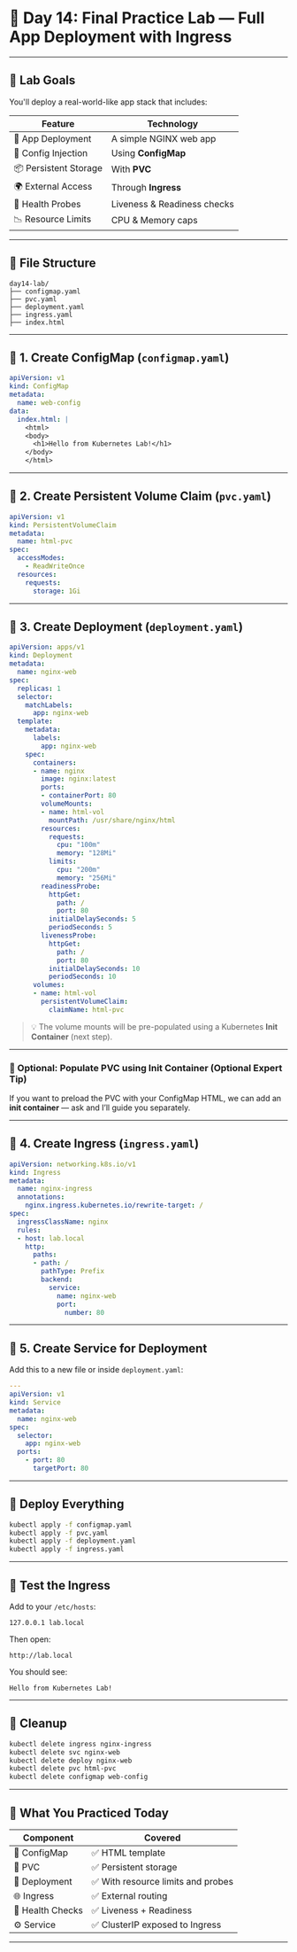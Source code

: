 # 🧪 **Day 14: Final Practice Lab — Full App Deployment with Ingress**

---

## 🎯 **Lab Goals**

You'll deploy a real-world-like app stack that includes:

| Feature               | Technology                  |
| --------------------- | --------------------------- |
| 🔁 App Deployment     | A simple NGINX web app      |
| 🔧 Config Injection   | Using **ConfigMap**         |
| 📦 Persistent Storage | With **PVC**                |
| 🌍 External Access    | Through **Ingress**         |
| 🧪 Health Probes      | Liveness & Readiness checks |
| 📉 Resource Limits    | CPU & Memory caps           |

---

## 📁 File Structure

```
day14-lab/
├── configmap.yaml
├── pvc.yaml
├── deployment.yaml
├── ingress.yaml
├── index.html
```

---

## 📄 1. Create ConfigMap (`configmap.yaml`)

```yaml
apiVersion: v1
kind: ConfigMap
metadata:
  name: web-config
data:
  index.html: |
    <html>
    <body>
      <h1>Hello from Kubernetes Lab!</h1>
    </body>
    </html>
```

---

## 📄 2. Create Persistent Volume Claim (`pvc.yaml`)

```yaml
apiVersion: v1
kind: PersistentVolumeClaim
metadata:
  name: html-pvc
spec:
  accessModes:
    - ReadWriteOnce
  resources:
    requests:
      storage: 1Gi
```

---

## 📄 3. Create Deployment (`deployment.yaml`)

```yaml
apiVersion: apps/v1
kind: Deployment
metadata:
  name: nginx-web
spec:
  replicas: 1
  selector:
    matchLabels:
      app: nginx-web
  template:
    metadata:
      labels:
        app: nginx-web
    spec:
      containers:
      - name: nginx
        image: nginx:latest
        ports:
        - containerPort: 80
        volumeMounts:
        - name: html-vol
          mountPath: /usr/share/nginx/html
        resources:
          requests:
            cpu: "100m"
            memory: "128Mi"
          limits:
            cpu: "200m"
            memory: "256Mi"
        readinessProbe:
          httpGet:
            path: /
            port: 80
          initialDelaySeconds: 5
          periodSeconds: 5
        livenessProbe:
          httpGet:
            path: /
            port: 80
          initialDelaySeconds: 10
          periodSeconds: 10
      volumes:
      - name: html-vol
        persistentVolumeClaim:
          claimName: html-pvc
```

> 💡 The volume mounts will be pre-populated using a Kubernetes **Init Container** (next step).

---

### 🧩 Optional: Populate PVC using Init Container (Optional Expert Tip)

If you want to preload the PVC with your ConfigMap HTML, we can add an **init container** — ask and I’ll guide you separately.

---

## 📄 4. Create Ingress (`ingress.yaml`)

```yaml
apiVersion: networking.k8s.io/v1
kind: Ingress
metadata:
  name: nginx-ingress
  annotations:
    nginx.ingress.kubernetes.io/rewrite-target: /
spec:
  ingressClassName: nginx
  rules:
  - host: lab.local
    http:
      paths:
      - path: /
        pathType: Prefix
        backend:
          service:
            name: nginx-web
            port:
              number: 80
```

---

## 🧩 5. Create Service for Deployment

Add this to a new file or inside `deployment.yaml`:

```yaml
---
apiVersion: v1
kind: Service
metadata:
  name: nginx-web
spec:
  selector:
    app: nginx-web
  ports:
    - port: 80
      targetPort: 80
```

---

## 🚀 Deploy Everything

```bash
kubectl apply -f configmap.yaml
kubectl apply -f pvc.yaml
kubectl apply -f deployment.yaml
kubectl apply -f ingress.yaml
```

---

## 🧪 Test the Ingress

Add to your `/etc/hosts`:

```
127.0.0.1 lab.local
```

Then open:

```
http://lab.local
```

You should see:

```
Hello from Kubernetes Lab!
```

---

## 🧹 Cleanup

```bash
kubectl delete ingress nginx-ingress
kubectl delete svc nginx-web
kubectl delete deploy nginx-web
kubectl delete pvc html-pvc
kubectl delete configmap web-config
```

---

## 🎉 What You Practiced Today

| Component        | Covered                           |
| ---------------- | --------------------------------- |
| 🧱 ConfigMap     | ✅ HTML template                   |
| 💽 PVC           | ✅ Persistent storage              |
| 🐳 Deployment    | ✅ With resource limits and probes |
| 🌐 Ingress       | ✅ External routing                |
| 🧪 Health Checks | ✅ Liveness + Readiness            |
| ⚙️ Service       | ✅ ClusterIP exposed to Ingress    |

---

